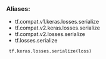 ### Aliases:
- tf.compat.v1.keras.losses.serialize
- tf.compat.v2.keras.losses.serialize
- tf.compat.v2.losses.serialize
- tf.losses.serialize

```
 tf.keras.losses.serialize(loss)
```
